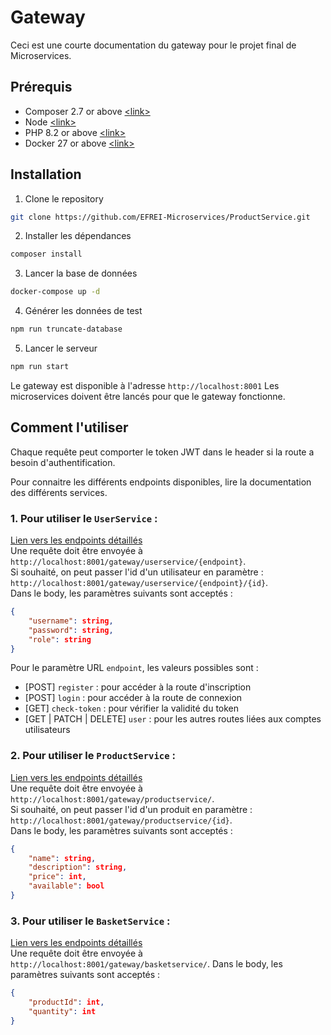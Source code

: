 # Gateway

Ceci est une courte documentation du gateway pour le projet final de Microservices.  

## Prérequis
- Composer 2.7 or above [\<link\>](https://getcomposer.org/doc/00-intro.md)
- Node [\<link\>](https://nodejs.org/en/download/)
- PHP 8.2 or above [\<link\>](https://www.php.net/downloads)
- Docker 27 or above [\<link\>](https://docs.docker.com/get-docker/)

## Installation

1. Clone le repository
```bash
git clone https://github.com/EFREI-Microservices/ProductService.git
```
2. Installer les dépendances
```bash
composer install
```

3. Lancer la base de données
```bash
docker-compose up -d
```

4. Générer les données de test
```bash
npm run truncate-database
```

5. Lancer le serveur
```bash
npm run start
```

Le gateway est disponible à l'adresse `http://localhost:8001`
Les microservices doivent être lancés pour que le gateway fonctionne.

## Comment l'utiliser

Chaque requête peut comporter le token JWT dans le header si la route a besoin d'authentification.   

Pour connaitre les différents endpoints disponibles, lire la documentation des différents services.

### 1. Pour utiliser le `UserService` : 
[Lien vers les endpoints détaillés](https://github.com/EFREI-Microservices/UserService?tab=readme-ov-file#endpoints)  
Une requête doit être envoyée à `http://localhost:8001/gateway/userservice/{endpoint}`.  
Si souhaité, on peut passer l'id d'un utilisateur en paramètre : `http://localhost:8001/gateway/userservice/{endpoint}/{id}`.  
Dans le body, les paramètres suivants sont acceptés : 
```json 
{
    "username": string,
    "password": string,
    "role": string
}
```

Pour le paramètre URL `endpoint`, les valeurs possibles sont :
- [POST] `register` : pour accéder à la route d'inscription
- [POST] `login` : pour accéder à la route de connexion
- [GET] `check-token` : pour vérifier la validité du token
- [GET | PATCH | DELETE] `user` : pour les autres routes liées aux comptes utilisateurs

### 2. Pour utiliser le `ProductService` :
[Lien vers les endpoints détaillés](https://github.com/EFREI-Microservices/ProductService?tab=readme-ov-file#endpoints)  
Une requête doit être envoyée à `http://localhost:8001/gateway/productservice/`.  
Si souhaité, on peut passer l'id d'un produit en paramètre : `http://localhost:8001/gateway/productservice/{id}`.  
Dans le body, les paramètres suivants sont acceptés : 
```json 
{
    "name": string,
    "description": string,
    "price": int,
    "available": bool
}
```

### 3. Pour utiliser le `BasketService` :
[Lien vers les endpoints détaillés](https://github.com/EFREI-Microservices/UserService?tab=readme-ov-file#endpoints)  
Une requête doit être envoyée à `http://localhost:8001/gateway/basketservice/`.
Dans le body, les paramètres suivants sont acceptés : 
```json 
{
    "productId": int,
    "quantity": int
}
``` 
